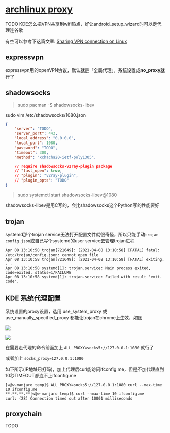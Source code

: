 # [archlinux proxy](/category/archlinux/archlinux_proxy.md)

TODO KDE怎么把VPN共享到wifi热点，好让android_setup_wizard时可以走代理连谷歌

有空可以参考下这篇文章: [Sharing VPN connection on Linux](https://kamranzafar.org/2012/08/16/sharing-vpn-connection-on-linux/)

## expressvpn

expressvpn用的openVPN协议，默认就是「全局代理」，系统设置成**no_proxy**就行了

## shadowsocks

> sudo pacman -S shadowsocks-libev

sudo vim /etc/shadowsocks/1080.json

```json
{
    "server": "TODO",
    "server_port": 443,
    "local_address": "0.0.0.0",
    "local_port": 1080,
    "password": "TODO",
    "timeout": 300,
    "method": "xchacha20-ietf-poly1305",

    // require shadowsocks-v2ray-plugin package
    // "fast_open": true,
    // "plugin": "v2ray-plugin",
    // "plugin_opts": "TODO"
}
```

> sudo systemctl start shadowsocks-libev@1080

shadowsocks-libev是用C写的，会比shadowsocks这个Python写的性能要好

## trojan

systemd那个trojan service无法打开配置文件就很奇怪，所以只能手动`trojan config.json`或自己写个systemd的user service去管理trojan进程

```
Apr 08 13:10:58 trojan[721649]: [2021-04-08 13:10:58] [FATAL] fatal: /etc/trojan/config.json: cannot open file
Apr 08 13:10:58 trojan[721649]: [2021-04-08 13:10:58] [FATAL] exiting. . .
Apr 08 13:10:58 systemd[1]: trojan.service: Main process exited, code=exited, status=1/FAILURE
Apr 08 13:10:58 systemd[1]: trojan.service: Failed with result 'exit-code'.
```

## KDE 系统代理配置

系统设置的proxy设置，选用 use_system_proxy 或 use_manually_specified_proxy 都能让trojan在chrome上生效，如图

![](use_system_proxy.png)

![](use_manually_specified_proxy.png)

在需要走代理的命令前面加上 `ALL_PROXY=socks5://127.0.0.1:1080` 就行了

或者加上 `socks_proxy=127.0.0.1:1080`

如下所示(IP地址已打码)，加上代理后curl能访问ifconfig.me，但是不加代理直到10秒TIMEOUT都连不上ifconfig.me

```
[w@w-manjaro temp]$ ALL_PROXY=socks5://127.0.0.1:1080 curl --max-time 10 ifconfig.me
**.**.**.**[w@w-manjaro temp]$ curl --max-time 10 ifconfig.me
curl: (28) Connection timed out after 10001 milliseconds
```

## proxychain

TODO
